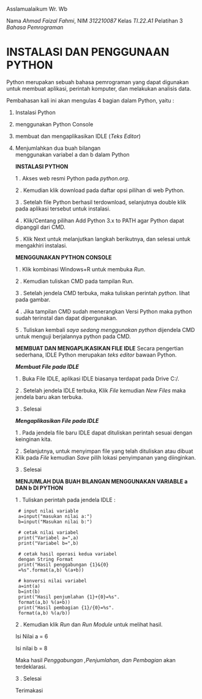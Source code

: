 Asslamualaikum Wr. Wb

Nama _Ahmad Faizal Fahmi_, NIM _312210087_ Kelas _TI.22.A1_ Pelatihan 3 _Bahasa Pemrograman_


# **INSTALASI DAN PENGGUNAAN PYTHON**
Python merupakan sebuah bahasa pemrograman yang dapat digunakan untuk membuat aplikasi, perintah komputer, dan melakukan analisis data.

Pembahasan kali ini akan mengulas 4 bagian dalam Python, yaitu :
1. Instalasi Python
2. menggunakan Python Console
3. membuat dan mengaplikasikan IDLE (*Teks Editor*)
4. Menjumlahkan dua buah bilangan   
   menggunakan variabel a dan b dalam Python
 

    **INSTALASI PYTHON**

    1 . Akses web resmi Python pada *python.org*.

    2 . Kemudian klik download pada daftar opsi pilihan di web Python.

    3 . Setelah file Python berhasil terdownload, selanjutnya double klik pada aplikasi tersebut untuk instalasi.

    4 . Klik/Centang pilihan Add Python 3.x to PATH agar Python dapat dipanggil dari CMD.

    5 . Klik Next untuk melanjutkan langkah berikutnya, dan selesai untuk mengakhiri instalasi.

    **MENGGUNAKAN PYTHON CONSOLE**

    1 . Klik kombinasi Windows+R untuk membuka *Run*.

    2 . Kemudian tuliskan CMD pada tampilan Run.

    3 . Setelah jendela CMD terbuka, maka tuliskan perintah *python*. lihat pada gambar.

    4 . Jika tampilan CMD sudah menerangkan Versi Python maka python sudah terinstal dan dapat dipergunakan.

    5 . Tuliskan kembali _saya sedang menggunakan python_ dijendela CMD untuk menguji berjalannya python pada CMD.

    **MEMBUAT DAN MENGAPLIKASIKAN FILE IDLE**
    Secara pengertian sederhana, IDLE Python merupakan _teks editor_ bawaan Python.

    _**Membuat File pada IDLE**_
    
    1 . Buka File IDLE, aplikasi IDLE biasanya terdapat pada Drive C:/.

    2 . Setelah jendela IDLE terbuka, Klik _File_ kemudian _New Files_ maka jendela baru akan terbuka.

    3 . Selesai

    _**Mengaplikasikan File pada IDLE**_

    1 . Pada jendela file baru IDLE dapat dituliskan perintah sesuai dengan keinginan kita.

    2 . Selanjutnya, untuk menyimpan file yang telah dituliskan atau dibuat Klik pada _File_ kemudian _Save_ pilih lokasi penyimpanan yang diinginkan.

    3 . Selesai

    **MENJUMLAH DUA BUAH BILANGAN MENGGUNAKAN VARIABLE a DAN b DI PYTHON**

    1 . Tuliskan perintah pada jendela IDLE :

        # input nilai variable
        a=input("masukan nilai a:")
        b=input("Masukan nilai b:")

        # cetak nilai variabel
        print("Variabel a=",a)
        print("Variabel b=",b)

        # cetak hasil operasi kedua variabel 
        dengan String Format
        print("Hasil penggabungan {1}&{0}
        =%s".format(a,b) %(a+b))

        # konversi nilai variabel
        a=int(a)
        b=int(b)
        print("Hasil penjumlahan {1}+{0}=%s".
        format(a,b) %(a+b))
        print("Hasil pembagian {1}/{0}=%s".
        format(a,b) %(a/b))

    2 . Kemudian klik _Run_ dan _Run Module_ untuk melihat hasil.
    
    Isi Nilai a = 6
    
    Isi nilai b = 8

     Maka hasil _Penggabungan ,Penjumlahan, dan Pembagian_ akan terdeklarasi.

    3 . Selesai

    Terimakasi

   
